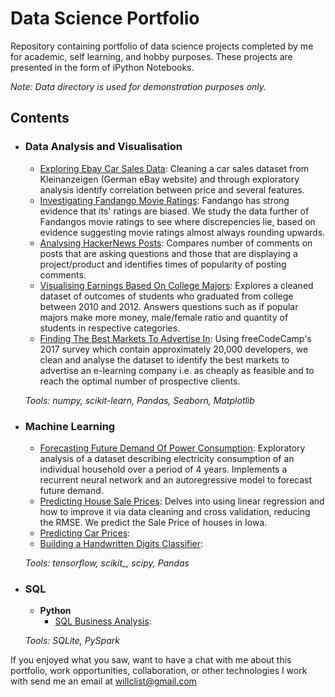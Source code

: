 # Data Science Portfolio
Repository containing portfolio of data science projects completed by me for academic, self learning, and hobby purposes. These projects are presented in the form of iPython Notebooks.

_Note: Data directory is used for demonstration purposes only._

## Contents

- ### Data Analysis and Visualisation

	- [Exploring Ebay Car Sales Data](https://github.com/willclist/Projects/blob/master/datacleaning%26analysis/EbayCarSales.ipynb): Cleaning a car sales dataset from Kleinanzeigen (German eBay website) and through exploratory analysis identify correlation between price and several features.
	- [Investigating Fandango Movie Ratings](https://github.com/willclist/Projects/blob/master/visualisation/FandangoRatings.ipynb): Fandango has strong evidence that its' ratings are biased. We study the data further of Fandangos movie ratings to see where discrepencies lie, based on evidence suggesting movie ratings almost always rounding upwards.
  - [Analysing HackerNews Posts](https://github.com/willclist/Projects/blob/master/datacleaning%26analysis/HackerNews.ipynb): Compares number of comments on posts that are asking questions and those that are displaying a project/product and identifies times of popularity of posting comments.
  - [Visualising Earnings Based On College Majors](https://github.com/willclist/Projects/blob/master/visualisation/VisualisingEarningsOnMajors.ipynb): Explores a cleaned dataset of outcomes of students who graduated from college between 2010 and 2012. Answers questions such as if popular majors make more money, male/female ratio and quantity of students in respective categories.
  - [Finding The Best Markets To Advertise In](https://github.com/willclist/Projects/blob/master/stats/BestMarkets.ipynb): Using freeCodeCamp's 2017 survey which contain approximately 20,000 developers, we clean and analyse the dataset to identify the best markets to advertise an e-learning company i.e. as cheaply as feasible and to reach the optimal number of prospective clients.
  
  *Tools: numpy, scikit-learn, Pandas, Seaborn, Matplotlib*

- ### Machine Learning

	- [Forecasting Future Demand Of Power Consumption](https://github.com/willclist/Projects/blob/master/Household_Power_Consumption.ipynb): Exploratory analysis of a dataset describing electricity consumption of an individual household over a period of 4 years. Implements a recurrent neural network and an autoregressive model to forecast future demand.
	- [Predicting House Sale Prices](https://github.com/willclist/Projects/blob/master/machinelearning/PredictingHouseSales.ipynb): Delves into using linear regression and how to improve it via data cleaning and cross validation, reducing the RMSE. We predict the Sale Price of houses in Iowa.
  - [Predicting Car Prices](https://github.com/willclist/Projects/blob/master/machinelearning/PredictingHouseSales.ipynb):
  - [Building a Handwritten Digits Classifier](https://github.com/willclist/Projects/blob/master/machinelearning/DigitsClassifier.ipynb):
  
  *Tools: tensorflow, scikit_, scipy, Pandas*

- ### SQL
	- __Python__
		- [SQL Business Analysis](https://github.com/willclist/Projects/blob/master/sql/SQLBusinessAnalysis2.ipynb): 
  
  *Tools: SQLite, PySpark*

If you enjoyed what you saw, want to have a chat with me about this portfolio, work opportunities, collaboration, or other technologies I work with send me an email at willclist@gmail.com 
